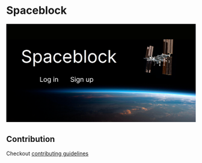 # Spaceblock

![home page](docs/landing.png)

## Contribution

Checkout [contributing guidelines](docs/CONTRIBUTING.md)
